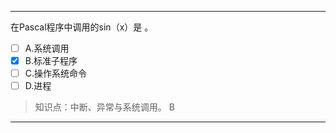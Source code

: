 ---
在Pascal程序中调用的sin（x）是 。
- [ ] A.系统调用 
- [x] B.标准子程序 
- [ ] C.操作系统命令 
- [ ] D.进程

> 知识点：中断、异常与系统调用。
> B

---